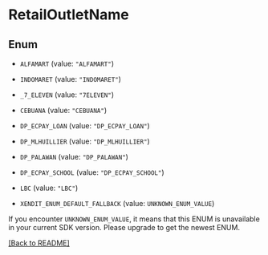 # RetailOutletName

## Enum


* `ALFAMART` (value: `"ALFAMART"`)

* `INDOMARET` (value: `"INDOMARET"`)

* `_7_ELEVEN` (value: `"7ELEVEN"`)

* `CEBUANA` (value: `"CEBUANA"`)

* `DP_ECPAY_LOAN` (value: `"DP_ECPAY_LOAN"`)

* `DP_MLHUILLIER` (value: `"DP_MLHUILLIER"`)

* `DP_PALAWAN` (value: `"DP_PALAWAN"`)

* `DP_ECPAY_SCHOOL` (value: `"DP_ECPAY_SCHOOL"`)

* `LBC` (value: `"LBC"`)

* `XENDIT_ENUM_DEFAULT_FALLBACK` (value: `UNKNOWN_ENUM_VALUE`)

If you encounter `UNKNOWN_ENUM_VALUE`, it means that this ENUM is unavailable in your current SDK version. Please upgrade to get the newest ENUM.

[[Back to README]](../../README.md)


